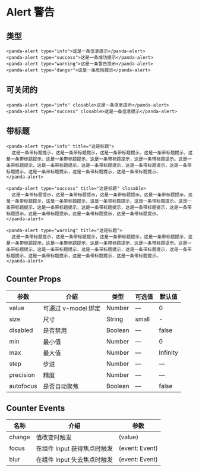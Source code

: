 # Alert 警告

## 类型

```vue
<panda-alert type="info">这是一条信息提示</panda-alert>
<panda-alert type="success">这是一条成功提示</panda-alert>
<panda-alert type="warning">这是一条警告提示</panda-alert>
<panda-alert type="danger">这是一条危险提示</panda-alert>
```

## 可关闭的

```vue
<panda-alert type="info" closable>这是一条信息提示</panda-alert>
<panda-alert type="success" closable>这是一条信息提示</panda-alert>
```

## 带标题

```vue
<panda-alert type="info" title="这是标题">
  这是一条带标题提示，这是一条带标题提示，这是一条带标题提示，这是一条带标题提示，这是一条带标题提示，这是一条带标题提示，这是一条带标题提示，这是一条带标题提示。这是一条带标题提示，这是一条带标题提示，这是一条带标题提示，这是一条带标题提示，这是一条带标题提示，这是一条带标题提示，这是一条带标题提示，这是一条带标题提示。
</panda-alert>

<panda-alert type="success" title="这是标题" closable>
  这是一条带标题提示，这是一条带标题提示，这是一条带标题提示，这是一条带标题提示，这是一条带标题提示，这是一条带标题提示，这是一条带标题提示，这是一条带标题提示。这是一条带标题提示，这是一条带标题提示，这是一条带标题提示，这是一条带标题提示，这是一条带标题提示，这是一条带标题提示，这是一条带标题提示，这是一条带标题提示。
</panda-alert>

<panda-alert type="warning" title="这是标题">
  这是一条带标题提示，这是一条带标题提示，这是一条带标题提示，这是一条带标题提示，这是一条带标题提示，这是一条带标题提示，这是一条带标题提示，这是一条带标题提示。这是一条带标题提示，这是一条带标题提示，这是一条带标题提示，这是一条带标题提示，这是一条带标题提示，这是一条带标题提示，这是一条带标题提示，这是一条带标题提示。
</panda-alert>
```

## Counter Props

| 参数 | 介绍 | 类型 | 可选值 | 默认值 |
|------|------|------|------|------|
| value | 可通过 v-model 绑定 | Number | — | 0 |
| size | 尺寸 | String | small | - |
| disabled | 是否禁用 | Boolean | — | false |
| min | 最小值 | Number | — | 0 |
| max | 最大值 | Number | — | Infinity |
| step | 步进 | Number | — | — |
| precision | 精度 | Number | — | — |
| autofocus | 是否自动聚焦 | Boolean | — | false |

<!-- | placeholder | 输入框默认 placeholder | String | — | — | -->

## Counter Events

| 名称 | 介绍 | 参数 |
|-----|------|-----|
| change | 值改变时触发 | (value) |
| focus | 在组件 Input 获得焦点时触发 | (event: Event) |
| blur | 在组件 Input 失去焦点时触发 | (event: Event) |

<style lang="less" scoped>
  .panda-alert {
    margin-bottom: 10px;
  }
</style>
